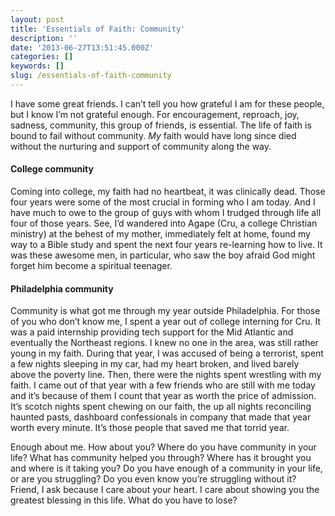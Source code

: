 ```yaml
---
layout: post
title: 'Essentials of Faith: Community'
description: ''
date: '2013-06-27T13:51:45.000Z'
categories: []
keywords: []
slug: /essentials-of-faith-community
---
```


I have some great friends. I can’t tell you how grateful I am for these people, but I know I’m not grateful enough. For encouragement, reproach, joy, sadness, community, this group of friends, is essential. The life of faith is bound to fail without community. _My_ faith would have long since died without the nurturing and support of community along the way.

#### College community

Coming into college, my faith had no heartbeat, it was clinically dead. Those four years were some of the most crucial in forming who I am today. And I have much to owe to the group of guys with whom I trudged through life all four of those years. See, I’d wandered into Agape (Cru, a college Christian ministry) at the behest of my mother, immediately felt at home, found my way to a Bible study and spent the next four years re-learning how to live. It was these awesome men, in particular, who saw the boy afraid God might forget him become a spiritual teenager.

#### Philadelphia community

Community is what got me through my year outside Philadelphia. For those of you who don’t know me, I spent a year out of college interning for Cru. It was a paid internship providing tech support for the Mid Atlantic and eventually the Northeast regions. I knew no one in the area, was still rather young in my faith. During that year, I was accused of being a terrorist, spent a few nights sleeping in my car, had my heart broken, and lived barely above the poverty line. Then, there were the nights spent wrestling with my faith. I came out of that year with a few friends who are still with me today and it’s because of them I count that year as worth the price of admission. It’s scotch nights spent chewing on our faith, the up all nights reconciling haunted pasts, dashboard confessionals in company that made that year worth every minute. It’s those people that saved me that torrid year.

Enough about me. How about you? Where do you have community in your life? What has community helped you through? Where has it brought you and where is it taking you? Do you have enough of a community in your life, or are you struggling? Do you even know you’re struggling without it? Friend, I ask because I care about your heart. I care about showing you the greatest blessing in this life. What do you have to lose?